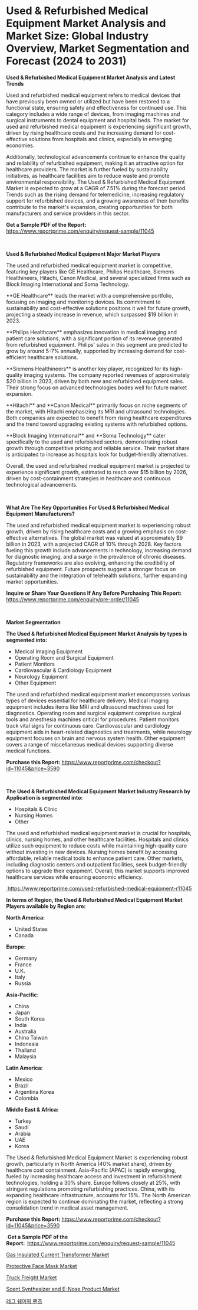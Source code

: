 <p><h1>Used & Refurbished Medical Equipment Market Analysis and Market Size: Global Industry Overview, Market Segmentation and Forecast (2024 to 2031)</h1></p><p><strong>Used & Refurbished Medical Equipment Market Analysis and Latest Trends</strong></p>
<p><p>Used and refurbished medical equipment refers to medical devices that have previously been owned or utilized but have been restored to a functional state, ensuring safety and effectiveness for continued use. This category includes a wide range of devices, from imaging machines and surgical instruments to dental equipment and hospital beds. The market for used and refurbished medical equipment is experiencing significant growth, driven by rising healthcare costs and the increasing demand for cost-effective solutions from hospitals and clinics, especially in emerging economies. </p><p>Additionally, technological advancements continue to enhance the quality and reliability of refurbished equipment, making it an attractive option for healthcare providers. The market is further fueled by sustainability initiatives, as healthcare facilities aim to reduce waste and promote environmental responsibility. The Used & Refurbished Medical Equipment Market is expected to grow at a CAGR of 7.51% during the forecast period. Trends such as the rising demand for telemedicine, increasing regulatory support for refurbished devices, and a growing awareness of their benefits contribute to the market's expansion, creating opportunities for both manufacturers and service providers in this sector.</p></p>
<p><strong>Get a Sample PDF of the Report:&nbsp;</strong> <a href="https://www.reportprime.com/enquiry/request-sample/11045">https://www.reportprime.com/enquiry/request-sample/11045</a></p>
<p>&nbsp;</p>
<p><strong>Used & Refurbished Medical Equipment Major Market Players</strong></p>
<p><p>The used and refurbished medical equipment market is competitive, featuring key players like GE Healthcare, Philips Healthcare, Siemens Healthineers, Hitachi, Canon Medical, and several specialized firms such as Block Imaging International and Soma Technology. </p><p>**GE Healthcare** leads the market with a comprehensive portfolio, focusing on imaging and monitoring devices. Its commitment to sustainability and cost-effective solutions positions it well for future growth, projecting a steady increase in revenue, which surpassed $19 billion in 2023.</p><p>**Philips Healthcare** emphasizes innovation in medical imaging and patient care solutions, with a significant portion of its revenue generated from refurbished equipment. Philips' sales in this segment are predicted to grow by around 5-7% annually, supported by increasing demand for cost-efficient healthcare solutions.</p><p>**Siemens Healthineers** is another key player, recognized for its high-quality imaging systems. The company reported revenues of approximately $20 billion in 2023, driven by both new and refurbished equipment sales. Their strong focus on advanced technologies bodes well for future market expansion.</p><p>**Hitachi** and **Canon Medical** primarily focus on niche segments of the market, with Hitachi emphasizing its MRI and ultrasound technologies. Both companies are expected to benefit from rising healthcare expenditures and the trend toward upgrading existing systems with refurbished options.</p><p>**Block Imaging International** and **Soma Technology** cater specifically to the used and refurbished sectors, demonstrating robust growth through competitive pricing and reliable service. Their market share is anticipated to increase as hospitals look for budget-friendly alternatives.</p><p>Overall, the used and refurbished medical equipment market is projected to experience significant growth, estimated to reach over $15 billion by 2026, driven by cost-containment strategies in healthcare and continuous technological advancements.</p></p>
<p>&nbsp;</p>
<p><strong>What Are The Key Opportunities For Used & Refurbished Medical Equipment Manufacturers?</strong></p>
<p><p>The used and refurbished medical equipment market is experiencing robust growth, driven by rising healthcare costs and a growing emphasis on cost-effective alternatives. The global market was valued at approximately $9 billion in 2023, with a projected CAGR of 10% through 2028. Key factors fueling this growth include advancements in technology, increasing demand for diagnostic imaging, and a surge in the prevalence of chronic diseases. Regulatory frameworks are also evolving, enhancing the credibility of refurbished equipment. Future prospects suggest a stronger focus on sustainability and the integration of telehealth solutions, further expanding market opportunities.</p></p>
<p><strong>Inquire or Share Your Questions If Any Before Purchasing This Report:</strong> <a href="https://www.reportprime.com/enquiry/pre-order/11045">https://www.reportprime.com/enquiry/pre-order/11045</a></p>
<p>&nbsp;</p>
<p><strong>Market Segmentation</strong></p>
<p><strong>The Used & Refurbished Medical Equipment Market Analysis by types is segmented into:</strong></p>
<p><ul><li>Medical Imaging Equipment</li><li>Operating Room and Surgical Equipment</li><li>Patient Monitors</li><li>Cardiovascular & Cardiology Equipment</li><li>Neurology Equipment</li><li>Other Equipment</li></ul></p>
<p><p>The used and refurbished medical equipment market encompasses various types of devices essential for healthcare delivery. Medical imaging equipment includes items like MRI and ultrasound machines used for diagnostics. Operating room and surgical equipment comprises surgical tools and anesthesia machines critical for procedures. Patient monitors track vital signs for continuous care. Cardiovascular and cardiology equipment aids in heart-related diagnostics and treatments, while neurology equipment focuses on brain and nervous system health. Other equipment covers a range of miscellaneous medical devices supporting diverse medical functions.</p></p>
<p><strong>Purchase this Report:&nbsp;</strong><a href="https://www.reportprime.com/checkout?id=11045&price=3590">https://www.reportprime.com/checkout?id=11045&price=3590</a></p>
<p>&nbsp;</p>
<p><strong>The Used & Refurbished Medical Equipment Market Industry Research by Application is segmented into:</strong></p>
<p><ul><li>Hospitals & Clinic</li><li>Nursing Homes</li><li>Other</li></ul></p>
<p><p>The used and refurbished medical equipment market is crucial for hospitals, clinics, nursing homes, and other healthcare facilities. Hospitals and clinics utilize such equipment to reduce costs while maintaining high-quality care without investing in new devices. Nursing homes benefit by accessing affordable, reliable medical tools to enhance patient care. Other markets, including diagnostic centers and outpatient facilities, seek budget-friendly options to upgrade their equipment. Overall, this market supports improved healthcare services while ensuring economic efficiency.</p></p>
<p><a href="https://www.reportprime.com/used-refurbished-medical-equipment-r11045">&nbsp;https://www.reportprime.com/used-refurbished-medical-equipment-r11045</a></p>
<p><strong>In terms of Region, the Used & Refurbished Medical Equipment Market Players available by Region are:</strong></p>
<p>
    <p> <strong> North America: </strong>
        <ul>
            <li>United States</li>
            <li>Canada</li>
        </ul>
        </p> 
    <p> <strong> Europe: </strong>
        <ul>
            <li>Germany</li>
            <li>France</li>
            <li>U.K.</li>
            <li>Italy</li>
            <li>Russia</li>
        </ul>
        </p> 
    <p> <strong> Asia-Pacific: </strong>
        <ul>
            <li>China</li>
            <li>Japan</li>
            <li>South Korea</li>
            <li>India</li>
            <li>Australia</li>
            <li>China Taiwan</li>
            <li>Indonesia</li>
            <li>Thailand</li>
            <li>Malaysia</li>
        </ul>
        </p> 
    <p> <strong> Latin America: </strong>
        <ul>
            <li>Mexico</li>
            <li>Brazil</li>
            <li>Argentina Korea</li>
            <li>Colombia</li>
        </ul>
        </p> 
    <p> <strong> Middle East & Africa: </strong>
        <ul>
            <li>Turkey</li>
            <li>Saudi</li>
            <li>Arabia</li>
            <li>UAE</li>
            <li>Korea</li>
        </ul>
    </p>
    </p>
<p><p>The Used & Refurbished Medical Equipment Market is experiencing robust growth, particularly in North America (40% market share), driven by healthcare cost containment. Asia-Pacific (APAC) is rapidly emerging, fueled by increasing healthcare access and investment in refurbishment technologies, holding a 30% share. Europe follows closely at 25%, with stringent regulations promoting refurbishing practices. China, with its expanding healthcare infrastructure, accounts for 15%. The North American region is expected to continue dominating the market, reflecting a strong consolidation trend in medical asset management.</p></p>
<p><strong>Purchase this Report: </strong><a href="https://www.reportprime.com/checkout?id=11045&price=3590">https://www.reportprime.com/checkout?id=11045&price=3590</a></p>
<p>&nbsp;<strong>Get a Sample PDF of the Report:&nbsp;&nbsp;</strong><a href="https://www.reportprime.com/enquiry/request-sample/11045">https://www.reportprime.com/enquiry/request-sample/11045</a></p>
<p><strong></strong></p>
<p><p><a href="https://medium.com/@stephaniewynterk14/the-global-gas-insulated-current-transformer-market-identifies-drivers-restraints-446272b4729f">Gas Insulated Current Transformer Market</a></p><p><a href="https://github.com/DixieGrimes/Market-Research-Report-List-1/blob/main/protective-face-mask-market.md">Protective Face Mask Market</a></p><p><a href="https://www.linkedin.com/pulse/global-truck-freight-market-product-type-application-iivpe?trackingId=2zfVXCFiRBCtuWnJ1462WA%3D%3D">Truck Freight Market</a></p><p><a href="https://github.com/abbislposival/Market-Research-Report-List-1/blob/main/scent-synthesizer-and-e-nose-product-market.md">Scent Synthesizer and E-Nose Product Market</a></p><p><a href="https://medium.com/@anil.parihar/%EB%8B%A4%EB%A6%AC-%ED%95%84%EB%9F%AC-%ED%8C%AC%EC%B8%A0-%EC%8B%9C%EC%9E%A5-%EC%A0%84%EB%A7%9D-%EC%8B%9C%EC%9E%A5-%EB%8F%99%ED%96%A5-%EB%B0%8F-%EC%98%81%ED%96%A5-%EB%B6%84%EC%84%9D-2024-2031-c96f05be347a">레그 쉐이핑 팬츠</a></p></p>
